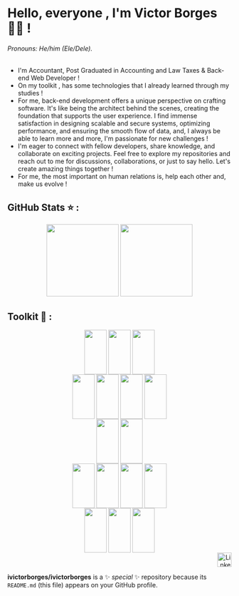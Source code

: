 # Hello, everyone , I'm Victor Borges 👨‍💻 ! 
###### Pronouns: He/him (Ele/Dele).
- I'm Accountant, Post Graduated in Accounting and Law Taxes & Back-end Web Developer !
- On my toolkit , has some technologies that I already learned through my studies !
- For me, back-end development offers a unique perspective on crafting software. It's like being the architect behind the scenes, creating the foundation that supports the user experience. I find immense satisfaction in designing scalable and secure systems, optimizing performance, and ensuring the smooth flow of data, and, I always be able to learn more and more, I'm passionate for new challenges !
- I'm eager to connect with fellow developers, share knowledge, and collaborate on exciting projects. Feel free to explore my repositories and reach out to me for discussions, collaborations, or just to say hello. Let's create amazing things together !
- For me, the most important on human relations is, help each other and, make us evolve !


## GitHub Stats ⭐ :

<div align="center" style="display: block">
  <img height="162cm"
       src="https://github-readme-stats.vercel.app/api/top-langs/?username=ivictorborges&layout=compact&theme=prussian"/>
  <img height="162cm"
       src="https://github-readme-stats.vercel.app/api?username=ivictorborges&show_icons=true&theme=prussian"/>
</div>

## Toolkit 🔧 :

<div align="center" style="display: inline_block">
  
  <div>
    <img align="center" height="100" width="50"
      src="https://cdn.jsdelivr.net/gh/devicons/devicon/icons/javascript/javascript-original.svg" />
    <img align="center" height="100" width="50"
      src="https://cdn.jsdelivr.net/gh/devicons/devicon/icons/typescript/typescript-original.svg" />   
    <img align="center" height="100" width="50"
      src="https://cdn.jsdelivr.net/gh/devicons/devicon/icons/python/python-original.svg" />    
  </div>
  
  <div>
    <img align="center" height="100" width="50" 
      src="https://cdn.jsdelivr.net/gh/devicons/devicon/icons/docker/docker-plain.svg" />
    <img align="center" height="100" width="50"
      src="https://cdn.jsdelivr.net/gh/devicons/devicon/icons/nodejs/nodejs-original.svg" />
    <img align="center" height="100" width="50" 
      src="https://cdn.jsdelivr.net/gh/devicons/devicon/icons/express/express-original.svg" />
    <img align="center" height="100" width="50" 
      src="https://cdn.jsdelivr.net/gh/devicons/devicon/icons/sequelize/sequelize-plain.svg" />
  </div>
  
  <div>
    <img align="center" height="100" width="50" 
      src="https://cdn.jsdelivr.net/gh/devicons/devicon/icons/mysql/mysql-original.svg" />
    <img align="center" height="100" width="50" 
      src="https://cdn.jsdelivr.net/gh/devicons/devicon/icons/mongodb/mongodb-original.svg" />
  </div>
  
  <div>
    <img align="center" height="100" width="50"
      src="https://cdn.jsdelivr.net/gh/devicons/devicon/icons/html5/html5-original.svg" />
    <img align="center" height="100" width="50"
      src="https://cdn.jsdelivr.net/gh/devicons/devicon/icons/css3/css3-original.svg" />
    <img align="center" height="100" width="50"
      src="https://cdn.jsdelivr.net/gh/devicons/devicon/icons/react/react-original.svg" />
    <img align="center" height="100" width="50" 
      src="https://cdn.jsdelivr.net/gh/devicons/devicon/icons/redux/redux-original.svg" />
  </div>
  
  <div>
    <img align="center" height="100" width="50" 
      src="https://cdn.jsdelivr.net/gh/devicons/devicon/icons/jest/jest-plain.svg" />
    <img align="center" height="100" width="50"
      src="https://cdn.jsdelivr.net/gh/devicons/devicon/icons/mocha/mocha-plain.svg" />
    <img align="center" height="100" width="50"
      src="https://cdn.jsdelivr.net/gh/devicons/devicon/icons/pytest/pytest-original.svg" />
  </div>
          
</div>

<div align="right">
    <a href="https://linkedin.com/in/victor-borgesda" target="_blank"><img src="https://raw.githubusercontent.com/danielcranney/readme-generator/main/public/icons/socials/linkedin.svg" width="32" height="32" alt="Linkedin"></a>
</div>





**ivictorborges/ivictorborges** is a ✨ _special_ ✨ repository because its `README.md` (this file) appears on your GitHub profile.
